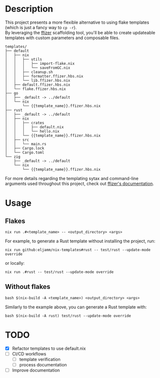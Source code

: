 # Description

This project presents a more flexible alternative to using flake templates (which is just a fancy way to `cp -r`).<br>
By leveraging the [ffizer](https://github.com/ffizer/ffizer) scaffolding tool, you'll be able to create updateable templates with custom parameters and composable files.

<!-- `$ tree -L 4 --noreport --dirsfirst templates/` as shellSession -->

```shellSession
templates/
├── default
│   ├── nix
│   │   ├── utils
│   │   │   ├── import-flake.nix
│   │   │   └── saveFromGC.nix
│   │   ├── cleanup.sh
│   │   ├── formatter.ffizer.hbs.nix
│   │   └── lib.ffizer.hbs.nix
│   ├── default.ffizer.hbs.nix
│   └── flake.ffizer.hbs.nix
├── go
│   ├── _default -> ../default
│   └── nix
│       └── {{template_name}}.ffizer.hbs.nix
├── rust
│   ├── _default -> ../default
│   ├── nix
│   │   ├── crates
│   │   │   ├── default.nix
│   │   │   └── hello.nix
│   │   └── {{template_name}}.ffizer.hbs.nix
│   ├── src
│   │   └── main.rs
│   ├── Cargo.lock
│   └── Cargo.toml
└── zig
    ├── _default -> ../default
    └── nix
        └── {{template_name}}.ffizer.hbs.nix
```

For more details regarding the templating sytax and command-line arguments used throughout this project, check out [ffizer's documentation](https://ffizer.github.io/ffizer/book/overview.html).

# Usage

## Flakes

```shellSession
nix run .#<template_name> -- <output_directory> <args>
```

For example, to generate a Rust template without installing the project, run:

```shellSession
nix run github:eljamm/nix-templates#rust -- test/rust --update-mode override
```

or locally:

```shellSession
nix run .#rust -- test/rust --update-mode override
```

## Without flakes

```shellSession
bash $(nix-build -A <template_name>) <output_directory> <args>
```

Similarly to the example above, you can generate a Rust template with:

```shellSession
bash $(nix-build -A rust) test/rust --update-mode override
```

# TODO

- [x] Refactor templates to use default.nix
- [ ] CI/CD workflows
  - [ ] template verification
  - [ ] process documentation
- [ ] Improve documentation
